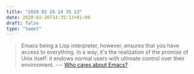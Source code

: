 ```yaml
---
title: "2020 02 26 14 35 13"
date: 2020-02-26T14:35:13+01:00
draft: false
type: "tweet"
---
```

> Emacs being a Lisp interpreter, however, ensures that you have access to everything. In a way, it's the realization of the promise of Unix itself: it endows normal users with ultimate control over their environment. --- [Who cares about Emacs?](https://opensource.com/article/20/2/who-cares-about-emacs)
